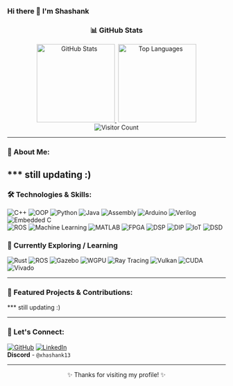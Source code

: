 ### Hi there 👋 I'm Shashank

<h3 align="center">📊 GitHub Stats</h3>

<div align="center">
  <a href="https://github.com/shashank1300">
    <img src="https://github-readme-stats.vercel.app/api?username=shashank1300&show_icons=true&theme=dracula" alt="GitHub Stats" height="180px"/>
  </a>
  <span style="display:inline-block; width= "50px";"></span>
  <a href="https://github.com/shashank1300">
    <img src="https://github-readme-stats.vercel.app/api/top-langs/?username=shashank1300&layout=compact&theme=dracula" alt="Top Languages" height="180px"/>
  </a>
</div>

<div align="center">
  <img src="https://komarev.com/ghpvc/?username=shashank1300&label=Profile%20Views&color=0e75b6&style=flat" alt="Visitor Count"/>
</div>


---

### 🔭 About Me:
*** still updating :)
---

### 🛠️ Technologies & Skills:

<p>
  <img src="https://img.shields.io/badge/C++-00599C?style=for-the-badge&logo=c%2B%2B&logoColor=white" alt="C++">
  <img src="https://img.shields.io/badge/OOP-FF6F00?style=for-the-badge&logo=code&logoColor=white" alt="OOP">
  <img src="https://img.shields.io/badge/Python-3776AB?style=for-the-badge&logo=python&logoColor=white" alt="Python">
  <img src="https://img.shields.io/badge/Java-007396?style=for-the-badge&logo=openjdk&logoColor=white" alt="Java">
  <img src="https://img.shields.io/badge/Assembly-525252?style=for-the-badge&logo=gnubash&logoColor=white" alt="Assembly">
  <img src="https://img.shields.io/badge/Arduino-00979D?style=for-the-badge&logo=arduino&logoColor=white" alt="Arduino">
  <img src="https://img.shields.io/badge/Verilog-9C27B0?style=for-the-badge&logoColor=white" alt="Verilog">
  <img src="https://img.shields.io/badge/Embedded C-8B0000?style=for-the-badge&logoColor=white" alt="Embedded C">
  </br>
  <img src="https://img.shields.io/badge/ROS-22314E?style=for-the-badge&logo=ros&logoColor=white" alt="ROS">
  <img src="https://img.shields.io/badge/Machine Learning-FF6F61?style=for-the-badge&logo=scikitlearn&logoColor=white" alt="Machine Learning">
  <img src="https://img.shields.io/badge/MATLAB-0076A8?style=for-the-badge&logo=mathworks&logoColor=white" alt="MATLAB">
  <img src="https://img.shields.io/badge/FPGA-512DA8?style=for-the-badge&logo=xilinx&logoColor=white" alt="FPGA">
  <img src="https://img.shields.io/badge/DSP-0D47A1?style=for-the-badge&logoColor=white" alt="DSP">
  <img src="https://img.shields.io/badge/DIP-00695C?style=for-the-badge&logoColor=white" alt="DIP">
  <img src="https://img.shields.io/badge/IoT-00BFA6?style=for-the-badge&logoColor=white" alt="IoT">
  <img src="https://img.shields.io/badge/DSD-1E88E5?style=for-the-badge&logoColor=white" alt="DSD">
</p>

### 🚀 Currently Exploring / Learning
<p>
  <img src="https://img.shields.io/badge/Rust-000000?style=for-the-badge&logo=rust&logoColor=white" alt="Rust">
  <img src="https://img.shields.io/badge/ROS-22314E?style=for-the-badge&logo=ros&logoColor=white" alt="ROS">
  <img src="https://img.shields.io/badge/Gazebo-6B8E23?style=for-the-badge&logoColor=white" alt="Gazebo">
  <img src="https://img.shields.io/badge/WGPU-964B00?style=for-the-badge&logoColor=white" alt="WGPU">
  <img src="https://img.shields.io/badge/Ray Tracing-1E1E1E?style=for-the-badge&logo=nvidia&logoColor=white" alt="Ray Tracing">
  <img src="https://img.shields.io/badge/Vulkan-AC162C?style=for-the-badge&logo=vulkan&logoColor=white" alt="Vulkan">
  <img src="https://img.shields.io/badge/CUDA-76B900?style=for-the-badge&logo=nvidia&logoColor=black" alt="CUDA">
  <img src="https://img.shields.io/badge/Vivado-F68B1E?style=for-the-badge&logo=xilinx&logoColor=white" alt="Vivado">
</p>

---

### 🌟 Featured Projects & Contributions:

*** still updating :)

---

### 🤝 Let's Connect:

[![GitHub](https://img.shields.io/badge/-GitHub-181717?style=for-the-badge&logo=github&logoColor=white)](https://github.com/shashank1300) [![LinkedIn](https://img.shields.io/badge/-LinkedIn-%230077B5?style=for-the-badge&logo=linkedin&logoColor=white)](https://linkedin.com/in/srao13)
</br>
**Discord** - `@xhashank13`

---

<p align="center">
  ✨ Thanks for visiting my profile! ✨
</p>
